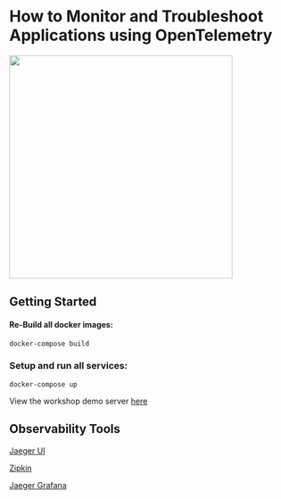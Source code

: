# How to Monitor and Troubleshoot Applications using OpenTelemetry

<img src="https://opentelemetry.io/img/social/logo-wordmark-001.png" height="400px">

## Getting Started

#### Re-Build all docker images:

```shell
docker-compose build
```

###  Setup and run all services:

```shell
docker-compose up
```

View the workshop demo server [here](http://localhost:5002/)

## Observability Tools

[Jaeger UI](http://localhost:16686/)

[Zipkin](http://localhost:9411/)

[Jaeger Grafana](http://localhost:3000/)